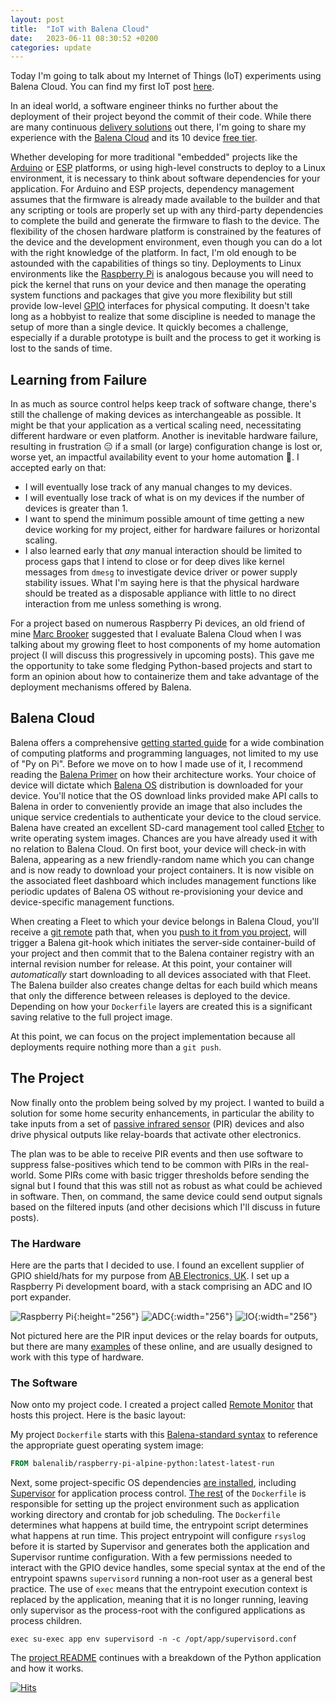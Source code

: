 ```yaml
---
layout: post
title:  "IoT with Balena Cloud"
date:   2023-06-11 08:30:52 +0200
categories: update
---
```

Today I'm going to talk about my Internet of Things (IoT) experiments using Balena Cloud. You can find my first IoT post [here](https://tailucas.github.io/update/2023/06/07/iot-with-mongoose-os.html).

In an ideal world, a software engineer thinks no further about the deployment of their project beyond the commit of their code. While there are many continuous [delivery solutions](https://duckduckgo.com/?q=continuous+delivery+solutions&t=h_&ia=web) out there, I'm going to share my experience with the [Balena Cloud](https://www.balena.io/cloud) and its 10 device [free tier](https://www.balena.io/pricing).

Whether developing for more traditional "embedded" projects like the [Arduino][arduino-url] or [ESP][esp-url] platforms, or using high-level constructs to deploy to a Linux environment, it is necessary to think about software dependencies for your application. For Arduino and ESP projects, dependency management assumes that the firmware is already made available to the builder and that any scripting or tools are properly set up with any third-party dependencies to complete the build and generate the firmware to flash to the device. The flexibility of the chosen hardware platform is constrained by the features of the device and the development environment, even though you can do a lot with the right knowledge of the platform. In fact, I'm old enough to be astounded with the capabilities of things so tiny. Deployments to Linux environments like the [Raspberry Pi][raspberry-pi-url] is analogous because you will need to pick the kernel that runs on your device and then manage the operating system functions and packages that give you more flexibility but still provide low-level [GPIO](https://projects.raspberrypi.org/en/projects/physical-computing/1) interfaces for physical computing. It doesn't take long as a hobbyist to realize that some discipline is needed to manage the setup of more than a single device. It quickly becomes a challenge, especially if a durable prototype is built and the process to get it working is lost to the sands of time.

## Learning from Failure

In as much as source control helps keep track of software change, there's still the challenge of making devices as interchangeable as possible. It might be that your application as a vertical scaling need, necessitating different hardware or even platform. Another is inevitable hardware failure, resulting in frustration :expressionless: if a small (or large) configuration change is lost or, worse yet, an impactful availability event to your home automation :rotating_light:. I accepted early on that:

* I will eventually lose track of any manual changes to my devices.
* I will eventually lose track of what is on my devices if the number of devices is greater than 1.
* I want to spend the minimum possible amount of time getting a new device working for my project, either for hardware failures or horizontal scaling.
* I also learned early that *any* manual interaction should be limited to process gaps that I intend to close or for deep dives like kernel messages from `dmesg` to investigate device driver or power supply stability issues. What I'm saying here is that the physical hardware should be treated as a disposable appliance with little to no direct interaction from me unless something is wrong.

For a project based on numerous Raspberry Pi devices, an old friend of mine [Marc Brooker](https://brooker.co.za/blog/) suggested that I evaluate Balena Cloud when I was talking about my growing fleet to host components of my home automation project (I will discuss this progressively in upcoming posts). This gave me the opportunity to take some fledging Python-based projects and start to form an opinion about how to containerize them and take advantage of the deployment mechanisms offered by Balena.

## Balena Cloud

Balena offers a comprehensive [getting started guide](https://docs.balena.io/learn/getting-started/raspberry-pi/python/) for a wide combination of computing platforms and programming languages, not limited to my use of "Py on Pi". Before we move on to how I made use of it, I recommend reading the [Balena Primer](https://docs.balena.io/learn/welcome/primer/) on how their architecture works. Your choice of device will dictate which [Balena OS](https://www.balena.io/os) distribution is downloaded for your device. You'll notice that the OS download links provided make API calls to Balena in order to conveniently provide an image that also includes the unique service credentials to authenticate your device to the cloud service. Balena have created an excellent SD-card management tool called [Etcher](https://etcher.balena.io/) to write operating system images. Chances are you have already used it with no relation to Balena Cloud. On first boot, your device will check-in with Balena, appearing as a new friendly-random name which you can change and is now ready to download your project containers. It is now visible on the associated fleet dashboard which includes management functions like periodic updates of Balena OS without re-provisioning your device and device-specific management functions.

When creating a Fleet to which your device belongs in Balena Cloud, you'll receive a [git remote](https://git-scm.com/docs/git-remote) path that, when you [push to it from you project](https://docs.balena.io/learn/deploy/deployment/#git-push), will trigger a Balena git-hook which initiates the server-side container-build of your project and then commit that to the Balena container registry with an internal revision number for release. At this point, your container will *automatically* start downloading to all devices associated with that Fleet. The Balena builder also creates change deltas for each build which means that only the difference between releases is deployed to the device. Depending on how your `Dockerfile` layers are created this is a significant saving relative to the full project image.

At this point, we can focus on the project implementation because all deployments require nothing more than a `git push`.

## The Project

Now finally onto the problem being solved by my project. I wanted to build a solution for some home security enhancements, in particular the ability to take inputs from a set of [passive infrared sensor](https://en.wikipedia.org/wiki/Passive_infrared_sensor) (PIR) devices and also drive physical outputs like relay-boards that activate other electronics.

The plan was to be able to receive PIR events and then use software to suppress false-positives which tend to be common with PIRs in the real-world. Some PIRs come with basic trigger thresholds before sending the signal but I found that this was still not as robust as what could be achieved in software. Then, on command, the same device could send output signals based on the filtered inputs (and other decisions which I'll discuss in future posts).

### The Hardware

Here are the parts that I decided to use. I found an excellent supplier of GPIO shield/hats for my purpose from [AB Electronics, UK][ab-electronics-pi]. I set up a Raspberry Pi development board, with a stack comprising an ADC and IO port expander.

![Raspberry Pi][rpi-img-url]{:height="256"}
![ADC][ab-adc-img-url]{:width="256"}
![IO][ab-io-img-url]{:width="256"}

Not pictured here are the PIR input devices or the relay boards for outputs, but there are many [examples](https://duckduckgo.com/?q=relay+board&t=h_&ia=web) of these online, and are usually designed to work with this type of hardware.

### The Software

Now onto my project code. I created a project called [Remote Monitor][remote-monitor-url] that hosts this project. Here is the basic layout:

My project `Dockerfile` starts with this [Balena-standard syntax](https://docs.balena.io/reference/base-images/base-images/) to reference the appropriate guest operating system image:

```dockerfile
FROM balenalib/raspberry-pi-alpine-python:latest-latest-run
```

Next, some project-specific OS dependencies [are installed](https://github.com/tailucas/remote-monitor/blob/72aae8f4e5caef552d6fc365f157facb65198d8c/Dockerfile#L3-L20), including [Supervisor](http://supervisord.org/) for application process control. [The rest](https://github.com/tailucas/remote-monitor/blob/72aae8f4e5caef552d6fc365f157facb65198d8c/Dockerfile#L22-L45) of the `Dockerfile` is responsible for setting up the project environment such as application working directory and crontab for job scheduling. The `Dockerfile` determines what happens at build time, the entrypoint script determines what happens at run time. This project entrypoint will configure `rsyslog` before it is started by Supervisor and generates both the application and Supervisor runtime configuration. With a few permissions needed to interact with the GPIO device handles, some special syntax at the end of the entrypoint spawns `supervisord` running a non-root user as a general best practice. The use of `exec` means that the entrypoint execution context is replaced by the application, meaning that it is no longer running, leaving only supervisor as the process-root with the configured applications as process children.

```shell
exec su-exec app env supervisord -n -c /opt/app/supervisord.conf
```

The [project README](https://github.com/tailucas/remote-monitor#readme-top) continues with a breakdown of the Python application and how it works.

[ab-electronics-pi]: https://www.abelectronics.co.uk/products/17/raspberry-pi-a---b---2---3-and-4
[ab-adc-img-url]: https://www.abelectronics.co.uk/docs/stock/raspberrypi/adcpi/adcpi-1.jpg
[ab-io-img-url]: https://www.abelectronics.co.uk/docs/stock/raspberrypi/iozero32/io-zero-32-1.jpg
[arduino-url]: https://www.arduino.cc/
[esp-url]: https://www.espressif.com/
[raspberry-pi-url]: https://www.raspberrypi.org/
[rpi-img-url]: https://docs.balena.io/img/raspberry-pi/raspberry-pi.jpg
[remote-monitor-url]: https://github.com/tailucas/remote-monitor

[![Hits](https://hits.seeyoufarm.com/api/count/incr/badge.svg?url=https%3A%2F%2Ftailucas.github.io%2Fupdate%2F2023%2F06%2F11%2Fiot-with-balena-cloud.html&count_bg=%23FF9900&title_bg=%23555555&icon=&icon_color=%23E7E7E7&title=visits&edge_flat=false)](https://hits.seeyoufarm.com)